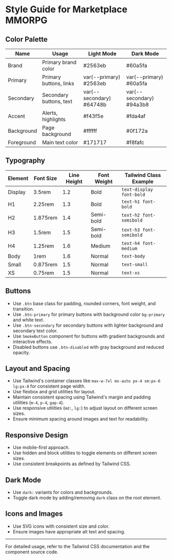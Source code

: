 # Style Guide for Marketplace MMORPG

## Color Palette

| Name       | Usage                  | Light Mode          | Dark Mode           |
|------------|------------------------|---------------------|---------------------|
| Brand      | Primary brand color    | #2563eb             | #60a5fa             |
| Primary    | Primary buttons, links | var(--primary) #2563eb | var(--primary) #60a5fa |
| Secondary  | Secondary buttons, text| var(--secondary) #64748b | var(--secondary) #94a3b8 |
| Accent     | Alerts, highlights     | #f43f5e             | #fda4af             |
| Background | Page background        | #ffffff             | #0f172a             |
| Foreground | Main text color        | #171717             | #f8fafc             |

## Typography

| Element | Font Size | Line Height | Font Weight | Tailwind Class Example          |
|---------|-----------|-------------|-------------|--------------------------------|
| Display | 3.5rem    | 1.2         | Bold        | `text-display font-bold`        |
| H1      | 2.25rem   | 1.3         | Bold        | `text-h1 font-bold`             |
| H2      | 1.875rem  | 1.4         | Semi-bold   | `text-h2 font-semibold`         |
| H3      | 1.5rem    | 1.5         | Semi-bold   | `text-h3 font-semibold`         |
| H4      | 1.25rem   | 1.6         | Medium      | `text-h4 font-medium`           |
| Body    | 1rem      | 1.6         | Normal      | `text-body`                     |
| Small   | 0.875rem  | 1.5         | Normal      | `text-small`                   |
| XS      | 0.75rem   | 1.5         | Normal      | `text-xs`                      |

## Buttons

- Use `.btn` base class for padding, rounded corners, font weight, and transition.
- Use `.btn-primary` for primary buttons with background color `bg-primary` and white text.
- Use `.btn-secondary` for secondary buttons with lighter background and secondary text color.
- Use `SmokeButton` component for buttons with gradient backgrounds and interactive effects.
- Disabled buttons use `.btn-disabled` with gray background and reduced opacity.

## Layout and Spacing

- Use Tailwind's container classes like `max-w-7xl mx-auto px-4 sm:px-6 lg:px-8` for consistent page width.
- Use flexbox and grid utilities for layout.
- Maintain consistent spacing using Tailwind's margin and padding utilities (`m-4`, `p-4`, `gap-4`).
- Use responsive utilities (`md:`, `lg:`) to adjust layout on different screen sizes.
- Ensure minimum spacing around images and text for readability.

## Responsive Design

- Use mobile-first approach.
- Use hidden and block utilities to toggle elements on different screen sizes.
- Use consistent breakpoints as defined by Tailwind CSS.

## Dark Mode

- Use `dark:` variants for colors and backgrounds.
- Toggle dark mode by adding/removing `dark` class on the root element.

## Icons and Images

- Use SVG icons with consistent size and color.
- Ensure images have appropriate alt text and spacing.

---

For detailed usage, refer to the Tailwind CSS documentation and the component source code.
